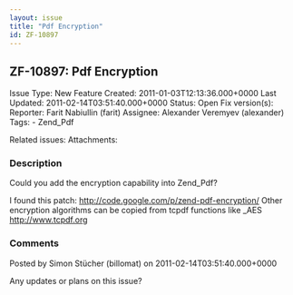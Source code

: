```yaml
---
layout: issue
title: "Pdf Encryption"
id: ZF-10897
---
```


ZF-10897: Pdf Encryption
------------------------

 Issue Type: New Feature Created: 2011-01-03T12:13:36.000+0000 Last Updated: 2011-02-14T03:51:40.000+0000 Status: Open Fix version(s): 
 Reporter:  Farit Nabiullin (farit)  Assignee:  Alexander Veremyev (alexander)  Tags: - Zend\_Pdf
 
 Related issues: 
 Attachments: 
### Description

Could you add the encryption capability into Zend\_Pdf?

I found this patch: <http://code.google.com/p/zend-pdf-encryption/> Other encryption algorithms can be copied from tcpdf functions like \_AES <http://www.tcpdf.org>

 

 

### Comments

Posted by Simon Stücher (billomat) on 2011-02-14T03:51:40.000+0000

Any updates or plans on this issue?

 

 